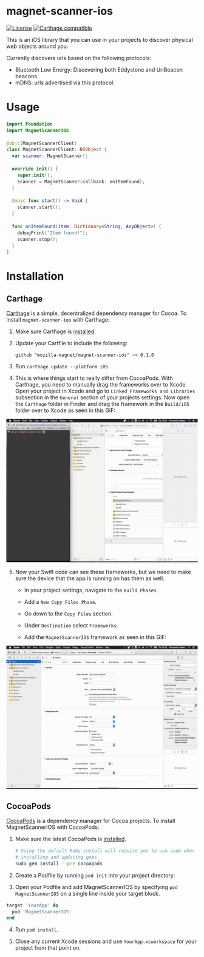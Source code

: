# magnet-scanner-ios
[![License](https://img.shields.io/badge/license-MPL2-blue.svg)](https://raw.githubusercontent.com/fxbox/foxbox/master/LICENSE)
[![Carthage compatible](https://img.shields.io/badge/Carthage-compatible-4BC51D.svg?style=flat)](https://github.com/Carthage/Carthage)

This is an iOS library that you can use in your projects to discover physical web objects around you.

Currently discovers urls based on the following protocols:

* Bluetooth Low Energy: Discovering both Eddystone and UriBeacon beacons.
* mDNS: urls advertised via this protocol.

# Usage
```swift
import Foundation
import MagnetScannerIOS

@objc(MagnetScannerClient)
class MagnetScannerClient: NSObject {
  var scanner: MagnetScanner!;

  override init() {
    super.init();
    scanner = MagnetScanner(callback: onItemFound);
  }

  @objc func start() -> Void {
    scanner.start();
  }

  func onItemFound(item: Dictionary<String, AnyObject>) {
    debugPrint("Item found!");
    scanner.stop();
  }
}
```
# Installation
## Carthage
[Carthage][] is a simple, decentralized dependency manager for Cocoa. To
install `magnet-scanner-ios` with Carthage:

 1. Make sure Carthage is [installed][Carthage Installation].

 2. Update your Cartfile to include the following:

    ```
    github "mozilla-magnet/magnet-scanner-ios" ~> 0.1.0
    ```

 3. Run `carthage update --platform iOS`

 4. This is where things start to really differ from CocoaPods. With Carthage,
 you need to manually drag the frameworks over to Xcode. Open your project in
 Xcode and go to `Linked Frameworks and Libraries` subsection in the `General`
 section of your projects settings. Now open the `Carthage` folder in Finder and
 drag the framework in the `Build/iOS` folder over to Xcode as seen in this GIF:

 ![screencast-1](doc/img/magnet-scanner-ios-1.gif)

 5. Now your Swift code can see these frameworks, but we need to make sure the
device that the app is running on has them as well.

    * In your project settings, navigate to the `Build Phases`.

    * Add a `New Copy Files Phase`.

    * Go down to the `Copy Files` section.

    * Under `Destination` select `Frameworks`.

    * Add the `MagnetScannerIOS` framework as seen in this GIF:

![screencast-2](doc/img/magnet-scanner-ios-2.gif)

[Carthage]: https://github.com/Carthage/Carthage
[Carthage Installation]: https://github.com/Carthage/Carthage#installing-carthage

## CocoaPods

[CocoaPods][] is a dependency manager for Cocoa projects. To install
MagnetScannerIOS with CocoaPods:

 1. Make sure the latest CocoaPods is [installed][CocoaPods Installation].

    ``` sh
    # Using the default Ruby install will require you to use sudo when
    # installing and updating gems.
    sudo gem install --pre cocoapods
    ```

 2. Create a Podfile by running `pod init` into your project directory:

 3. Open your Podfile and add MagnetScannerIOS by specifying `pod MagnetScannerIOS`
  on a single line inside your target block.

  ```ruby
target 'YourApp' do
    pod 'MagnetScannerIOS'
end
  ```

 4. Run `pod install`.

 5. Close any current Xcode sessions and use `YourApp.xcworkspace` for your
  project from that point on.

[CocoaPods]: https://cocoapods.org
[CocoaPods Installation]: https://guides.cocoapods.org/using/getting-started.html#getting-started
